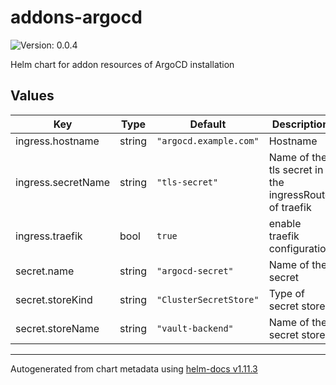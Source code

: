 # addons-argocd

![Version: 0.0.4](https://img.shields.io/badge/Version-0.0.4-informational?style=flat-square)

Helm chart for addon resources of ArgoCD installation

## Values

| Key | Type | Default | Description |
|-----|------|---------|-------------|
| ingress.hostname | string | `"argocd.example.com"` | Hostname |
| ingress.secretName | string | `"tls-secret"` | Name of the tls secret in the ingressRoute of traefik |
| ingress.traefik | bool | `true` | enable traefik configuration |
| secret.name | string | `"argocd-secret"` | Name of the secret  |
| secret.storeKind | string | `"ClusterSecretStore"` | Type of secret store |
| secret.storeName | string | `"vault-backend"` | Name of the secret store |

----------------------------------------------
Autogenerated from chart metadata using [helm-docs v1.11.3](https://github.com/norwoodj/helm-docs/releases/v1.11.3)
